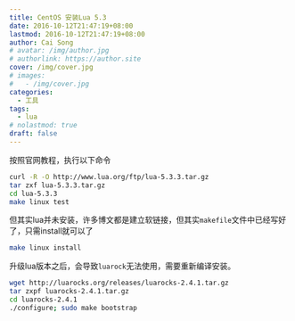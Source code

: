 ```yaml
---
title: CentOS 安装Lua 5.3
date: 2016-10-12T21:47:19+08:00
lastmod: 2016-10-12T21:47:19+08:00
author: Cai Song
# avatar: /img/author.jpg
# authorlink: https://author.site
cover: /img/cover.jpg
# images:
#   - /img/cover.jpg
categories:
  - 工具
tags:
  - lua
# nolastmod: true
draft: false
---
```


按照官网教程，执行以下命令
```bash
curl -R -O http://www.lua.org/ftp/lua-5.3.3.tar.gz
tar zxf lua-5.3.3.tar.gz
cd lua-5.3.3
make linux test
```

但其实lua并未安装，许多博文都是建立软链接，但其实`makefile`文件中已经写好了，只需install就可以了
```bash
make linux install
```

升级lua版本之后，会导致`luarock`无法使用，需要重新编译安装。
```bash
wget http://luarocks.org/releases/luarocks-2.4.1.tar.gz
tar zxpf luarocks-2.4.1.tar.gz
cd luarocks-2.4.1
./configure; sudo make bootstrap
```

